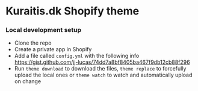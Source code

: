 # Kuraitis.dk Shopify theme

### Local development setup
- Clone the repo
- Create a private app in Shopify
- Add a file called ```config.yml``` with the following info https://gist.github.com/jj-lucas/74dd7a8bf8405ba467f9db12cb88f296
- Run ```theme download``` to download the files, ```theme replace``` to forcefully upload the local ones or ```theme watch``` to watch and automatically upload on change
